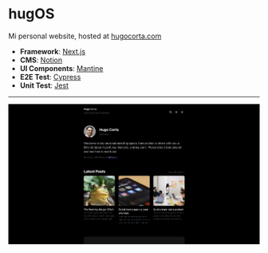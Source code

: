 # hugOS

Mi personal website, hosted at [hugocorta.com](https://hugocorta.com)

- **Framework**: [Next.js](https://nextjs.org/)
- **CMS**: [Notion](https://notion.so)
- **UI Components**: [Mantine](https://mantine.dev/)
- **E2E Test**: [Cypress](https://www.cypress.io/)
- **Unit Test**: [Jest](https://www.jestjs.io/)

***

![Preview](/public/img/preview.png)
